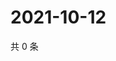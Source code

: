 # 2021-10-12

共 0 条

<!-- BEGIN WEIBO -->
<!-- 最后更新时间 Tue Oct 12 2021 16:13:36 GMT+0800 (China Standard Time) -->

<!-- END WEIBO -->
